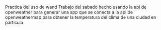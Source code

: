 Practica del uso de wand
Trabajo del sabado hecho usando la api de openweather para generar una app que se conecta a la api de openweathermap para obtener la temperatura del clima de una ciudad en particula
